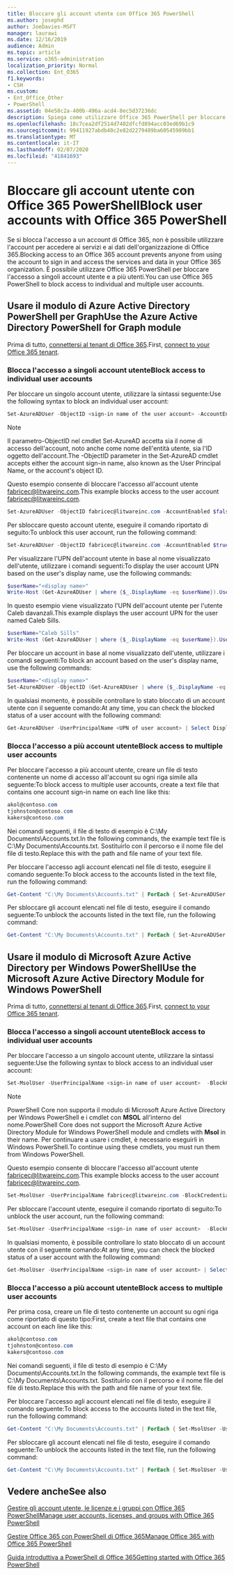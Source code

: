```yaml
---
title: Bloccare gli account utente con Office 365 PowerShell
ms.author: josephd
author: JoeDavies-MSFT
manager: laurawi
ms.date: 12/16/2019
audience: Admin
ms.topic: article
ms.service: o365-administration
localization_priority: Normal
ms.collection: Ent_O365
f1.keywords:
- CSH
ms.custom:
- Ent_Office_Other
- PowerShell
ms.assetid: 04e58c2a-400b-496a-acd4-8ec5d37236dc
description: Spiega come utilizzare Office 365 PowerShell per bloccare e sbloccare gli account di accesso a Office 365.
ms.openlocfilehash: 18c7cea2df2514d7402dfcfd894acc03ed69b1c9
ms.sourcegitcommit: 99411927abdb40c2e82d2279489ba60545989bb1
ms.translationtype: MT
ms.contentlocale: it-IT
ms.lasthandoff: 02/07/2020
ms.locfileid: "41841693"
---
```

# <a name="block-user-accounts-with-office-365-powershell"></a><span data-ttu-id="667dd-103">Bloccare gli account utente con Office 365 PowerShell</span><span class="sxs-lookup"><span data-stu-id="667dd-103">Block user accounts with Office 365 PowerShell</span></span>

<span data-ttu-id="667dd-104">Se si blocca l'accesso a un account di Office 365, non è possibile utilizzare l'account per accedere ai servizi e ai dati dell'organizzazione di Office 365.</span><span class="sxs-lookup"><span data-stu-id="667dd-104">Blocking access to an Office 365 account prevents anyone from using the account to sign in and access the services and data in your Office 365 organization.</span></span> <span data-ttu-id="667dd-105">È possibile utilizzare Office 365 PowerShell per bloccare l'accesso a singoli account utente e a più utenti.</span><span class="sxs-lookup"><span data-stu-id="667dd-105">You can use Office 365 PowerShell to block access to individual and multiple user accounts.</span></span>

## <a name="use-the-azure-active-directory-powershell-for-graph-module"></a><span data-ttu-id="667dd-106">Usare il modulo di Azure Active Directory PowerShell per Graph</span><span class="sxs-lookup"><span data-stu-id="667dd-106">Use the Azure Active Directory PowerShell for Graph module</span></span>

<span data-ttu-id="667dd-107">Prima di tutto, [connettersi al tenant di Office 365](connect-to-office-365-powershell.md#connect-with-the-azure-active-directory-powershell-for-graph-module).</span><span class="sxs-lookup"><span data-stu-id="667dd-107">First, [connect to your Office 365 tenant](connect-to-office-365-powershell.md#connect-with-the-azure-active-directory-powershell-for-graph-module).</span></span>
 
### <a name="block-access-to-individual-user-accounts"></a><span data-ttu-id="667dd-108">Blocca l'accesso a singoli account utente</span><span class="sxs-lookup"><span data-stu-id="667dd-108">Block access to individual user accounts</span></span>

<span data-ttu-id="667dd-109">Per bloccare un singolo account utente, utilizzare la sintassi seguente:</span><span class="sxs-lookup"><span data-stu-id="667dd-109">Use the following syntax to block an individual user account:</span></span>
  
```powershell
Set-AzureADUser -ObjectID <sign-in name of the user account> -AccountEnabled $false
```

> [!NOTE]
> <span data-ttu-id="667dd-110">Il parametro-ObjectID nel cmdlet Set-AzureAD accetta sia il nome di accesso dell'account, noto anche come nome dell'entità utente, sia l'ID oggetto dell'account.</span><span class="sxs-lookup"><span data-stu-id="667dd-110">The -ObjectID parameter in the Set-AzureAD cmdlet accepts either the account sign-in name, also known as the User Principal Name, or the account's object ID.</span></span> 
  
<span data-ttu-id="667dd-111">Questo esempio consente di bloccare l'accesso all'account utente fabricec@litwareinc.com.</span><span class="sxs-lookup"><span data-stu-id="667dd-111">This example blocks access to the user account fabricec@litwareinc.com.</span></span>
  
```powershell
Set-AzureADUser -ObjectID fabricec@litwareinc.com -AccountEnabled $false
```

<span data-ttu-id="667dd-112">Per sbloccare questo account utente, eseguire il comando riportato di seguito:</span><span class="sxs-lookup"><span data-stu-id="667dd-112">To unblock this user account, run the following command:</span></span>
  
```powershell
Set-AzureADUser -ObjectID fabricec@litwareinc.com -AccountEnabled $true
```

<span data-ttu-id="667dd-113">Per visualizzare l'UPN dell'account utente in base al nome visualizzato dell'utente, utilizzare i comandi seguenti:</span><span class="sxs-lookup"><span data-stu-id="667dd-113">To display the user account UPN based on the user's display name, use the following commands:</span></span>
  
```powershell
$userName="<display name>"
Write-Host (Get-AzureADUser | where {$_.DisplayName -eq $userName}).UserPrincipalName

```

<span data-ttu-id="667dd-114">In questo esempio viene visualizzato l'UPN dell'account utente per l'utente Caleb davanzali.</span><span class="sxs-lookup"><span data-stu-id="667dd-114">This example displays the user account UPN for the user named Caleb Sills.</span></span>
  
```powershell
$userName="Caleb Sills"
Write-Host (Get-AzureADUser | where {$_.DisplayName -eq $userName}).UserPrincipalName
```

<span data-ttu-id="667dd-115">Per bloccare un account in base al nome visualizzato dell'utente, utilizzare i comandi seguenti:</span><span class="sxs-lookup"><span data-stu-id="667dd-115">To block an account based on the user's display name, use the following commands:</span></span>
  
```powershell
$userName="<display name>"
Set-AzureADUser -ObjectID (Get-AzureADUser | where {$_.DisplayName -eq $userName}).UserPrincipalName -AccountEnabled $false

```

<span data-ttu-id="667dd-116">In qualsiasi momento, è possibile controllare lo stato bloccato di un account utente con il seguente comando:</span><span class="sxs-lookup"><span data-stu-id="667dd-116">At any time, you can check the blocked status of a user account with the following command:</span></span>
  
```powershell
Get-AzureADUser -UserPrincipalName <UPN of user account> | Select DisplayName,AccountEnabled
```

### <a name="block-access-to-multiple-user-accounts"></a><span data-ttu-id="667dd-117">Blocca l'accesso a più account utente</span><span class="sxs-lookup"><span data-stu-id="667dd-117">Block access to multiple user accounts</span></span>

<span data-ttu-id="667dd-118">Per bloccare l'accesso a più account utente, creare un file di testo contenente un nome di accesso all'account su ogni riga simile alla seguente:</span><span class="sxs-lookup"><span data-stu-id="667dd-118">To block access to multiple user accounts, create a text file that contains one account sign-in name on each line like this:</span></span>
    
  ```powershell
akol@contoso.com
tjohnston@contoso.com
kakers@contoso.com
  ```

<span data-ttu-id="667dd-119">Nei comandi seguenti, il file di testo di esempio è C:\My Documents\Accounts.txt.</span><span class="sxs-lookup"><span data-stu-id="667dd-119">In the following commands, the example text file is C:\My Documents\Accounts.txt.</span></span> <span data-ttu-id="667dd-120">Sostituirlo con il percorso e il nome file del file di testo.</span><span class="sxs-lookup"><span data-stu-id="667dd-120">Replace this with the path and file name of your text file.</span></span>
  
<span data-ttu-id="667dd-121">Per bloccare l'accesso agli account elencati nel file di testo, eseguire il comando seguente:</span><span class="sxs-lookup"><span data-stu-id="667dd-121">To block access to the accounts listed in the text file, run the following command:</span></span>
    
```powershell
Get-Content "C:\My Documents\Accounts.txt" | ForEach { Set-AzureADUSer -ObjectID $_ -AccountEnabled $false }
```

<span data-ttu-id="667dd-122">Per sbloccare gli account elencati nel file di testo, eseguire il comando seguente:</span><span class="sxs-lookup"><span data-stu-id="667dd-122">To unblock the accounts listed in the text file, run the following command:</span></span>
    
```powershell
Get-Content "C:\My Documents\Accounts.txt" | ForEach { Set-AzureADUSer -ObjectID $_ -AccountEnabled $true }
```

## <a name="use-the-microsoft-azure-active-directory-module-for-windows-powershell"></a><span data-ttu-id="667dd-123">Usare il modulo di Microsoft Azure Active Directory per Windows PowerShell</span><span class="sxs-lookup"><span data-stu-id="667dd-123">Use the Microsoft Azure Active Directory Module for Windows PowerShell</span></span>

<span data-ttu-id="667dd-124">Prima di tutto, [connettersi al tenant di Office 365](connect-to-office-365-powershell.md#connect-with-the-microsoft-azure-active-directory-module-for-windows-powershell).</span><span class="sxs-lookup"><span data-stu-id="667dd-124">First, [connect to your Office 365 tenant](connect-to-office-365-powershell.md#connect-with-the-microsoft-azure-active-directory-module-for-windows-powershell).</span></span>
    
### <a name="block-access-to-individual-user-accounts"></a><span data-ttu-id="667dd-125">Blocca l'accesso a singoli account utente</span><span class="sxs-lookup"><span data-stu-id="667dd-125">Block access to individual user accounts</span></span>

<span data-ttu-id="667dd-126">Per bloccare l'accesso a un singolo account utente, utilizzare la sintassi seguente:</span><span class="sxs-lookup"><span data-stu-id="667dd-126">Use the following syntax to block access to an individual user account:</span></span>
  
```powershell
Set-MsolUser -UserPrincipalName <sign-in name of user account>  -BlockCredential $true
```

>[!Note]
><span data-ttu-id="667dd-127">PowerShell Core non supporta il modulo di Microsoft Azure Active Directory per Windows PowerShell e i cmdlet con **MSOL** all'interno del nome.</span><span class="sxs-lookup"><span data-stu-id="667dd-127">PowerShell Core does not support the Microsoft Azure Active Directory Module for Windows PowerShell module and cmdlets with **Msol** in their name.</span></span> <span data-ttu-id="667dd-128">Per continuare a usare i cmdlet, è necessario eseguirli in Windows PowerShell.</span><span class="sxs-lookup"><span data-stu-id="667dd-128">To continue using these cmdlets, you must run them from Windows PowerShell.</span></span>
>

<span data-ttu-id="667dd-129">Questo esempio consente di bloccare l'accesso all'account utente fabricec@litwareinc.com.</span><span class="sxs-lookup"><span data-stu-id="667dd-129">This example blocks access to the user account fabricec@litwareinc.com.</span></span>
  
```powershell
Set-MsolUser -UserPrincipalName fabricec@litwareinc.com -BlockCredential $true
```

<span data-ttu-id="667dd-130">Per sbloccare l'account utente, eseguire il comando riportato di seguito:</span><span class="sxs-lookup"><span data-stu-id="667dd-130">To unblock the user account, run the following command:</span></span>
  
```powershell
Set-MsolUser -UserPrincipalName <sign-in name of user account>  -BlockCredential $false
```

<span data-ttu-id="667dd-131">In qualsiasi momento, è possibile controllare lo stato bloccato di un account utente con il seguente comando:</span><span class="sxs-lookup"><span data-stu-id="667dd-131">At any time, you can check the blocked status of a user account with the following command:</span></span>
  
```powershell
Get-MsolUser -UserPrincipalName <sign-in name of user account> | Select DisplayName,BlockCredential
```

### <a name="block-access-to-multiple-user-accounts"></a><span data-ttu-id="667dd-132">Blocca l'accesso a più account utente</span><span class="sxs-lookup"><span data-stu-id="667dd-132">Block access to multiple user accounts</span></span>

<span data-ttu-id="667dd-133">Per prima cosa, creare un file di testo contenente un account su ogni riga come riportato di questo tipo:</span><span class="sxs-lookup"><span data-stu-id="667dd-133">First, create a text file that contains one account on each line like this:</span></span>
    
```powershell
akol@contoso.com
tjohnston@contoso.com
kakers@contoso.com
```

<span data-ttu-id="667dd-134">Nei comandi seguenti, il file di testo di esempio è C:\My Documents\Accounts.txt.</span><span class="sxs-lookup"><span data-stu-id="667dd-134">In the following commands, the example text file is C:\My Documents\Accounts.txt.</span></span> <span data-ttu-id="667dd-135">Sostituirlo con il percorso e il nome file del file di testo.</span><span class="sxs-lookup"><span data-stu-id="667dd-135">Replace this with the path and file name of your text file.</span></span>
    
<span data-ttu-id="667dd-136">Per bloccare l'accesso agli account elencati nel file di testo, eseguire il comando seguente:</span><span class="sxs-lookup"><span data-stu-id="667dd-136">To block access to the accounts listed in the text file, run the following command:</span></span>
    
  ```powershell
  Get-Content "C:\My Documents\Accounts.txt" | ForEach { Set-MsolUser -UserPrincipalName $_ -BlockCredential $true }
  ```
<span data-ttu-id="667dd-137">Per sbloccare gli account elencati nel file di testo, eseguire il comando seguente:</span><span class="sxs-lookup"><span data-stu-id="667dd-137">To unblock the accounts listed in the text file, run the following command:</span></span>
    
  ```powershell
  Get-Content "C:\My Documents\Accounts.txt" | ForEach { Set-MsolUser -UserPrincipalName $_ -BlockCredential $false }
  ```

## <a name="see-also"></a><span data-ttu-id="667dd-138">Vedere anche</span><span class="sxs-lookup"><span data-stu-id="667dd-138">See also</span></span>

[<span data-ttu-id="667dd-139">Gestire gli account utente, le licenze e i gruppi con Office 365 PowerShell</span><span class="sxs-lookup"><span data-stu-id="667dd-139">Manage user accounts, licenses, and groups with Office 365 PowerShell</span></span>](manage-user-accounts-and-licenses-with-office-365-powershell.md)
  
[<span data-ttu-id="667dd-140">Gestire Office 365 con PowerShell di Office 365</span><span class="sxs-lookup"><span data-stu-id="667dd-140">Manage Office 365 with Office 365 PowerShell</span></span>](manage-office-365-with-office-365-powershell.md)
  
[<span data-ttu-id="667dd-141">Guida introduttiva a PowerShell di Office 365</span><span class="sxs-lookup"><span data-stu-id="667dd-141">Getting started with Office 365 PowerShell</span></span>](getting-started-with-office-365-powershell.md)
